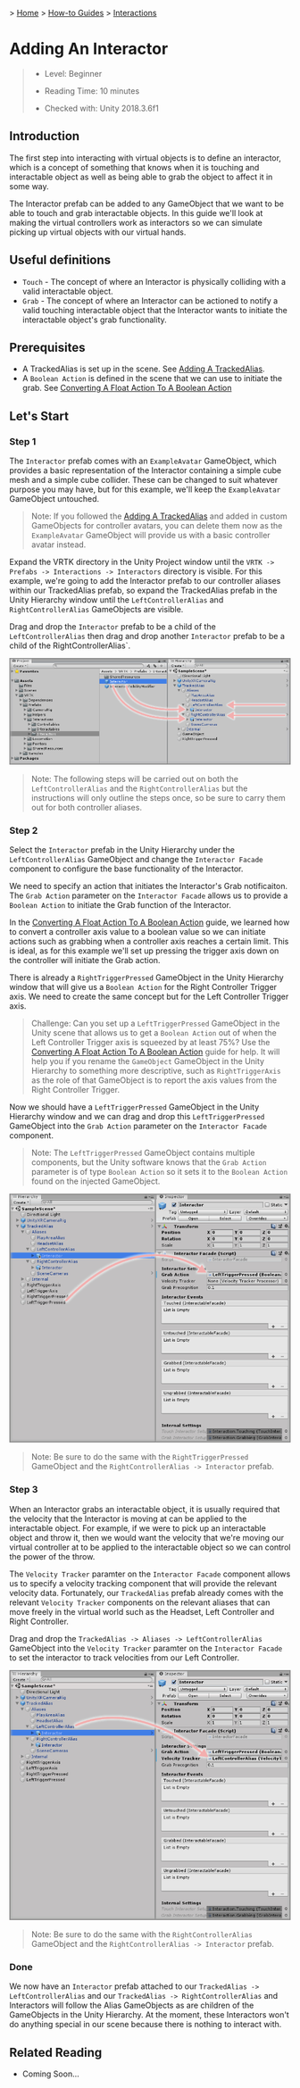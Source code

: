 &gt; [Home](../../../../README.md) &gt; [How-to Guides](../../README.md) &gt; [Interactions](../README.md)

# Adding An Interactor

> * Level: Beginner
>
> * Reading Time: 10 minutes
>
> * Checked with: Unity 2018.3.6f1

## Introduction

The first step into interacting with virtual objects is to define an interactor, which is a concept of something that knows when it is touching and interactable object as well as being able to grab the object to affect it in some way.

The Interactor prefab can be added to any GameObject that we want to be able to touch and grab interactable objects. In this guide we'll look at making the virtual controllers work as interactors so we can simulate picking up virtual objects with our virtual hands.

## Useful definitions

* `Touch` - The concept of where an Interactor is physically colliding with a valid interactable object.
* `Grab` - The concept of where an Interactor can be actioned to notify a valid touching interactable object that the Interactor wants to initiate the interactable object's grab functionality.

## Prerequisites

* A TrackedAlias is set up in the scene. See [Adding A TrackedAlias](../../CameraRigs/AddingATrackedAlias/README.md).
* A `Boolean Action` is defined in the scene that we can use to initiate the grab. See [Converting A Float Action To A Boolean Action](../../Actions/ConvertingAFloatActionToABooleanAction/README.md)

## Let's Start

### Step 1

The `Interactor` prefab comes with an `ExampleAvatar` GameObject, which provides a basic representation of the Interactor containing a simple cube mesh and a simple cube collider. These can be changed to suit whatever purpose you may have, but for this example, we'll keep the `ExampleAvatar` GameObject untouched.

> Note: If you followed the [Adding A TrackedAlias](../../CameraRigs/AddingATrackedAlias/README.md) and added in custom GameObjects for controller avatars, you can delete them now as the `ExampleAvatar` GameObject will provide us with a basic controller avatar instead.

Expand the VRTK directory in the Unity Project window until the `VRTK -> Prefabs -> Interactions -> Interactors` directory is visible. For this example, we're going to add the Interactor prefab to our controller aliases within our TrackedAlias prefab, so expand the TrackedAlias prefab in the Unity Hierarchy window until the `LeftControllerAlias` and `RightControllerAlias` GameObjects are visible.

Drag and drop the `Interactor` prefab to be a child of the `LeftControllerAlias` then drag and drop another `Interactor` prefab to be a child of the RightControllerAlias`.

![Drag Interactor To Controller Aliases](assets/images/DragInteractorToControllerAliases.png)

> Note: The following steps will be carried out on both the `LeftControllerAlias` and the `RightControllerAlias` but the instructions will only outline the steps once, so be sure to carry them out for both controller aliases.

### Step 2

Select the `Interactor` prefab in the Unity Hierarchy under the `LeftControllerAlias` GameObject and change the `Interactor Facade` component to configure the base functionality of the Interactor.

We need to specify an action that initiates the Interactor's Grab notificaiton. The `Grab Action` parameter on the `Interactor Facade` allows us to provide a `Boolean Action` to initiate the Grab function of the Interactor.

In the [Converting A Float Action To A Boolean Action](../../Actions/ConvertingAFloatActionToABooleanAction/README.md) guide, we learned how to convert a controller axis value to a boolean value so we can initiate actions such as grabbing when a controller axis reaches a certain limit. This is ideal, as for this example we'll set up pressing the trigger axis down on the controller will initiate the Grab action.

There is already a `RightTriggerPressed` GameObject in the Unity Hierarchy window that will give us a `Boolean Action` for the Right Controller Trigger axis. We need to create the same concept but for the Left Controller Trigger axis.

> Challenge: Can you set up a `LeftTriggerPressed` GameObject in the Unity scene that allows us to get a `Boolean Action` out of when the Left Controller Trigger axis is squeezed by at least 75%? Use the [Converting A Float Action To A Boolean Action](../../Actions/ConvertingAFloatActionToABooleanAction/README.md) guide for help. It will help you if you rename the `GameObject` GameObject in the Unity Hierarchy to something more descriptive, such as `RightTriggerAxis` as the role of that GameObject is to report the axis values from the Right Controller Trigger.

Now we should have a `LeftTriggerPressed` GameObject in the Unity Hierarchy window and we can drag and drop this `LeftTriggerPressed` GameObject into the `Grab Action` parameter on the `Interactor Facade` component.

> Note: The `LeftTriggerPressed` GameObject contains multiple components, but the Unity software knows that the `Grab Action` parameter is of type `Boolean Action` so it sets it to the `Boolean Action` found on the injected GameObject.

![Drag And Drop Left Trigger Pressed To Grab Action Parameter](assets/images/DragAndDropLeftTriggerPressedToGrabActionParameter.png)

> Note: Be sure to do the same with the `RightTriggerPressed` GameObject and the `RightControllerAlias -> Interactor` prefab.

### Step 3

When an Interactor grabs an interactable object, it is usually required that the velocity that the Interactor is moving at can be applied to the interactable object. For example, if we were to pick up an interactable object and throw it, then we would want the velocity that we're moving our virtual controller at to be applied to the interactable object so we can control the power of the throw.

The `Velocity Tracker` paramter on the `Interactor Facade` component allows us to specify a velocity tracking component that will provide the relevant velocity data. Fortunately, our `TrackedAlias` prefab already comes with the relevant `Velocity Tracker` components on the relevant aliases that can move freely in the virtual world such as the Headset, Left Controller and Right Controller.

Drag and drop the `TrackedAlias -> Aliases -> LeftControllerAlias` GameObject into the `Velocity Tracker` paramter on the `Interactor Facade` to set the interactor to track velocities from our Left Controller.

![Drag And Drop Left Controller Alias To Velocity Tracker Paramter](assets/images/DragAndDropLeftControllerAliasToVelocityTrackerParamter.png)

> Note: Be sure to do the same with the `RightControllerAlias` GameObject and the `RightControllerAlias -> Interactor` prefab.

### Done

We now have an `Interactor` prefab attached to our `TrackedAlias -> LeftControllerAlias` and our `TrackedAlias -> RightControllerAlias` and Interactors will follow the Alias GameObjects as are children of the GameObjects in the Unity Hierarchy. At the moment, these Interactors won't do anything special in our scene because there is nothing to interact with.

## Related Reading

* Coming Soon...